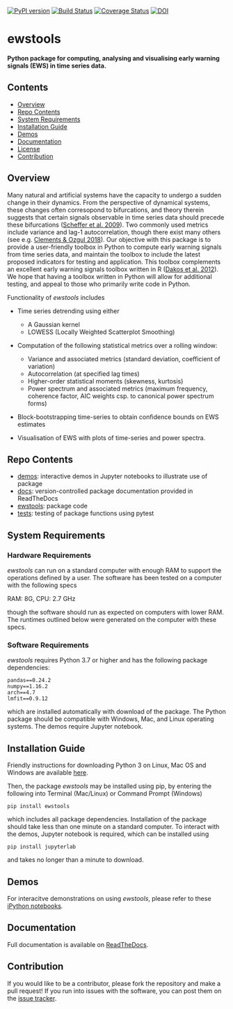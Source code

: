 [![PyPI version](https://badge.fury.io/py/ewstools.svg)](https://badge.fury.io/py/ewstools)
[![Build Status](https://travis-ci.com/ThomasMBury/ewstools.svg?branch=master)](https://travis-ci.com/ThomasMBury/ewstools)
[![Coverage Status](https://coveralls.io/repos/github/ThomasMBury/ewstools/badge.svg?branch=master&service=github)](https://coveralls.io/github/ThomasMBury/ewstools?branch=master&service=github)
[![DOI](https://zenodo.org/badge/DOI/10.5281/zenodo.3497512.svg)](https://doi.org/10.5281/zenodo.3497512)


# ewstools
**Python package for computing, analysing and visualising early warning signals (EWS)
in time series data.**

## Contents

- [Overview](#overview)
- [Repo Contents](#repo-contents)
- [System Requirements](#system-requirements)
- [Installation Guide](#installation-guide)
- [Demos](#demos)
- [Documentation](#documentation)
- [License](./LICENSE)
- [Contribution](#contribution)


## Overview

Many natural and artificial systems have the capacity to undergo a sudden change in their dynamics. From the perspective of dynamical systems, these changes often corresopond to bifurcations, and theory therein suggests that certain signals observable in time series data should precede these bifurcations ([Scheffer et al. 2009](https://www.nature.com/articles/nature08227)). Two commonly used metrics include variance and lag-1 autocorrelation, though there exist many others (see e.g. [Clements & Ozgul 2018](https://onlinelibrary.wiley.com/doi/full/10.1111/ele.12948)). Our objective with this package is to provide a user-friendly toolbox in Python to compute early warning signals from time series data, and maintain the toolbox to include the latest proposed indicators for testing and application. This toolbox complements an excellent early warning signals toolbox written in R ([Dakos et al. 2012](https://journals.plos.org/plosone/article?id=10.1371/journal.pone.0041010)). We hope that having a toolbox written in Python will allow for additional testing, and appeal to those who primarily write code in Python.

Functionality of *ewstools* includes

  - Time series detrending using either
    - A Gaussian kernel
    - LOWESS (Locally Weighted Scatterplot Smoothing)

  - Computation of the following statistical metrics over a rolling window:
    - Variance and associated metrics (standard deviation, coefficient of variation)
    - Autocorrelation (at specified lag times)
    - Higher-order statistical moments (skewness, kurtosis)
    - Power spectrum and associated metrics (maximum frequency, coherence factor, AIC weights csp. to canonical power spectrum forms)

  - Block-bootstrapping time-series to obtain confidence bounds on EWS estimates
  
  - Visualisation of EWS with plots of time-series and power spectra.
  

## Repo Contents

- [demos](./demos): interactive demos in Jupyter notebooks to illustrate use of package
- [docs](./docs): version-controlled package documentation provided in ReadTheDocs
- [ewstools](./ewstools): package code
- [tests](./tests): testing of package functions using pytest


## System Requirements

### Hardware Requirements

*ewstools* can run on a standard computer with enough RAM to support the operations defined by a user. The software has been tested on a computer with the following specs

RAM: 8G, CPU: 2.7 GHz

though the software should run as expected on computers with lower RAM. The runtimes outlined below were generated on the computer with these specs.

### Software Requirements

*ewstools* requires Python 3.7 or higher and has the following package dependencies:
```
pandas==0.24.2
numpy==1.16.2
arch==4.7
lmfit==0.9.12
```
which are installed automatically with download of the package. The Python package should be compatible with Windows, Mac, and Linux operating systems. The demos require Jupyter notebook.



## Installation Guide

Friendly instructions for downloading Python 3 on Linux, Mac OS and Windows are available [here](https://realpython.com/installing-python/).

Then, the package *ewstools* may be installed using pip, by entering the following into Terminal (Mac/Linux) or Command Prompt (Windows)
```
pip install ewstools
```
which includes all package dependencies. Installation of the package should take less than one minute on a standard computer. To interact with the demos, Jupyter notebook is required, which can be installed using
```
pip install jupyterlab
```
and takes no longer than a minute to download.


## Demos

For interacitve demonstrations on using *ewstools*, please refer to these [iPython notebooks](https://github.com/ThomasMBury/ewstools/tree/master/demos).

## Documentation

Full documentation is available on [ReadTheDocs](https://ewstools.readthedocs.io/en/latest/).

## Contribution

If you would like to be a contributor, please fork the repository and make a pull request!
If you run into issues with the software, you can post them on the [issue tracker](https://github.com/ThomasMBury/ewstools/issues).

